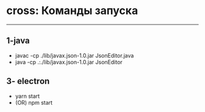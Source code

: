 # cross: Команды запуска
-----

## 1-java
* javac -cp ./lib/javax.json-1.0.jar JsonEditor.java
* java -cp .:./lib/javax.json-1.0.jar JsonEditor

## 3- electron
* yarn start 
* (OR) npm start

